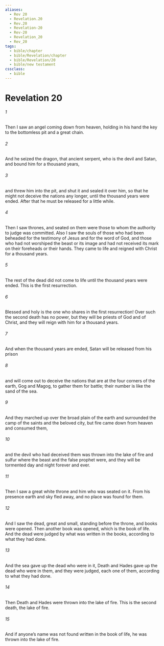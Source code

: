 ```yaml
---
aliases:
  - Rev 20
  - Revelation.20
  - Rev.20
  - Revelation-20
  - Rev-20
  - Revelation_20
  - Rev_20
tags:
  - bible/chapter
  - bible/Revelation/chapter
  - bible/Revelation/20
  - bible/new testament
cssclass:
  - bible
---
```


# Revelation 20

###### 1
Then I saw an angel coming down from heaven, holding in his hand the key to the bottomless pit and a great chain.
###### 2
And he seized the dragon, that ancient serpent, who is the devil and Satan, and bound him for a thousand years,
###### 3
and threw him into the pit, and shut it and sealed it over him, so that he might not deceive the nations any longer, until the thousand years were ended. After that he must be released for a little while.
###### 4
Then I saw thrones, and seated on them were those to whom the authority to judge was committed. Also I saw the souls of those who had been beheaded for the testimony of Jesus and for the word of God, and those who had not worshiped the beast or its image and had not received its mark on their foreheads or their hands. They came to life and reigned with Christ for a thousand years.
###### 5
The rest of the dead did not come to life until the thousand years were ended. This is the first resurrection.
###### 6
Blessed and holy is the one who shares in the first resurrection! Over such the second death has no power, but they will be priests of God and of Christ, and they will reign with him for a thousand years.
###### 7
And when the thousand years are ended, Satan will be released from his prison
###### 8
and will come out to deceive the nations that are at the four corners of the earth, Gog and Magog, to gather them for battle; their number is like the sand of the sea.
###### 9
And they marched up over the broad plain of the earth and surrounded the camp of the saints and the beloved city, but fire came down from heaven and consumed them,
###### 10
and the devil who had deceived them was thrown into the lake of fire and sulfur where the beast and the false prophet were, and they will be tormented day and night forever and ever.
###### 11
Then I saw a great white throne and him who was seated on it. From his presence earth and sky fled away, and no place was found for them.
###### 12
And I saw the dead, great and small, standing before the throne, and books were opened. Then another book was opened, which is the book of life. And the dead were judged by what was written in the books, according to what they had done.
###### 13
And the sea gave up the dead who were in it, Death and Hades gave up the dead who were in them, and they were judged, each one of them, according to what they had done.
###### 14
Then Death and Hades were thrown into the lake of fire. This is the second death, the lake of fire.
###### 15
And if anyone’s name was not found written in the book of life, he was thrown into the lake of fire.


